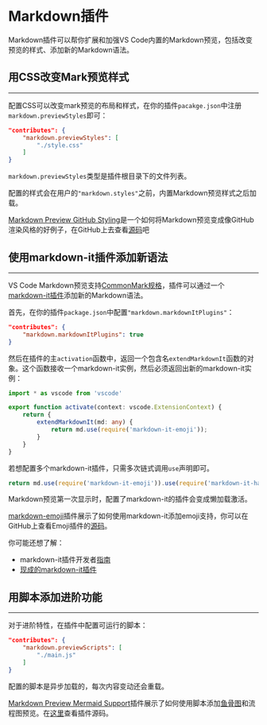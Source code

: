 # Markdown插件

Markdown插件可以帮你扩展和加强VS Code内置的Markdown预览，包括改变预览的样式、添加新的Markdown语法。

## 用CSS改变Mark预览样式
---
配置CSS可以改变mark预览的布局和样式，在你的插件`pacakge.json`中注册`markdown.previewStyles`即可：

```json
"contributes": {
    "markdown.previewStyles": [
        "./style.css"
    ]
}
```
`markdown.previewStyles`类型是插件根目录下的文件列表。

配置的样式会在用户的`"markdown.styles"`之前，内置Markdown预览样式之后加载。

[Markdown Preview GitHub Styling](https://marketplace.visualstudio.com/items?itemName=bierner.markdown-preview-github-styles)是一个如何将Markdown预览变成像GitHub渲染风格的好例子，在GitHub上去查看[源码](https://github.com/mjbvz/vscode-github-markdown-preview-style)吧

## 使用markdown-it插件添加新语法
---
VS Code Markdown预览支持[CommonMark规格](https://spec.commonmark.org/)，插件可以通过一个[markdown-it插件](https://github.com/markdown-it/markdown-it#syntax-extensions)添加新的Markdown语法。

首先，在你的插件`package.json`中配置`"markdown.markdownItPlugins"`：
```json
"contributes": {
    "markdown.markdownItPlugins": true
}
```
然后在插件的主`activation`函数中，返回一个包含名`extendMarkdownIt`函数的对象。这个函数接收一个markdown-it实例，然后必须返回出新的markdown-it实例：
```typescript
import * as vscode from 'vscode'

export function activate(context: vscode.ExtensionContext) {
    return {
        extendMarkdownIt(md: any) {
            return md.use(require('markdown-it-emoji'));
        }
    }
}
```
若想配置多个markdown-it插件，只需多次链式调用`use`声明即可。
```typescript
return md.use(require('markdown-it-emoji')).use(require('markdown-it-hashtag'));
```
Markdown预览第一次显示时，配置了markdown-it的插件会变成懒加载激活。

[markdown-emoji](https://marketplace.visualstudio.com/items?itemName=bierner.markdown-emoji)插件展示了如何使用markdown-it添加emoji支持，你可以在GitHub上查看Emoji插件的[源码](https://github.com/mjbvz/vscode-markdown-emoji)。

你可能还想了解：
- markdown-it插件开发者[指南](https://github.com/markdown-it/markdown-it/blob/master/docs/development.md)
- [现成的markdown-it插件](https://www.npmjs.com/browse/keyword/markdown-it-plugin)

## 用脚本添加进阶功能
---
对于进阶特性，在插件中配置可运行的脚本：
```json
"contributes": {
    "markdown.previewScripts": [
        "./main.js"
    ]
}
```
配置的脚本是异步加载的，每次内容变动还会重载。

[Markdown Preview Mermaid Support](https://marketplace.visualstudio.com/items?itemName=bierner.markdown-mermaid)插件展示了如何使用脚本添加[鱼骨图](https://knsv.github.io/mermaid/index.html)和流程图预览。在[这里](https://github.com/mjbvz/vscode-markdown-mermaid)查看插件源码。
